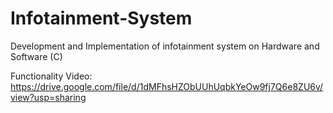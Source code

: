 # Infotainment-System
Development and Implementation of infotainment system on Hardware and Software (C)

Functionality Video: https://drive.google.com/file/d/1dMFhsHZObUUhUqbkYeOw9fj7Q6e8ZU6v/view?usp=sharing
